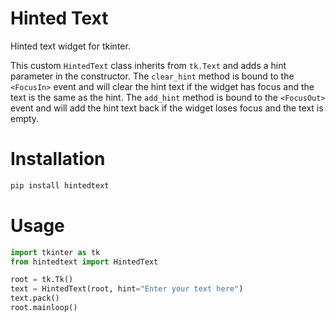 # Hinted Text 
Hinted text widget for tkinter.

This custom `HintedText` class inherits from `tk.Text` and adds a hint parameter in the constructor. The `clear_hint` method is bound to the `<FocusIn>` event and will clear the hint text if the widget has focus and the text is the same as the hint. The `add_hint` method is bound to the `<FocusOut>` event and will add the hint text back if the widget loses focus and the text is empty.



# Installation

```bash
pip install hintedtext
```

# Usage

```py
import tkinter as tk
from hintedtext import HintedText

root = tk.Tk()
text = HintedText(root, hint="Enter your text here")
text.pack()
root.mainloop()
```
